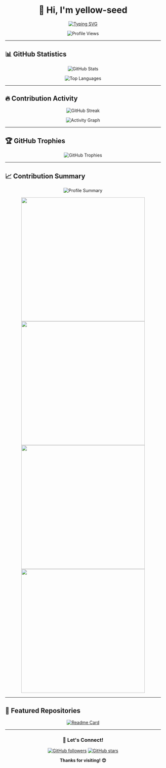 <div align="center">

# 👋 Hi, I'm yellow-seed

[![Typing SVG](https://readme-typing-svg.demolab.com?font=Fira+Code&size=24&pause=1000&color=F7B93E&center=true&vCenter=true&width=435&lines=Software+Developer;Open+Source+Enthusiast;Always+Learning)](https://git.io/typing-svg)

![Profile Views](https://komarev.com/ghpvc/?username=yellow-seed&color=brightgreen&style=flat-square)

</div>

---

## 📊 GitHub Statistics

<div align="center">
  
  ![GitHub Stats](https://github-readme-stats.vercel.app/api?username=yellow-seed&show_icons=true&theme=radical&hide_border=true&count_private=true&include_all_commits=true)
  
  ![Top Languages](https://github-readme-stats.vercel.app/api/top-langs/?username=yellow-seed&layout=compact&theme=radical&hide_border=true&langs_count=8)

</div>

---

## 🔥 Contribution Activity

<div align="center">

  ![GitHub Streak](https://github-readme-streak-stats.herokuapp.com/?user=yellow-seed&theme=radical&hide_border=true)
  
  ![Activity Graph](https://github-readme-activity-graph.vercel.app/graph?username=yellow-seed&theme=react-dark&hide_border=true&area=true)

</div>

---

## 🏆 GitHub Trophies

<div align="center">

  ![GitHub Trophies](https://github-profile-trophy.vercel.app/?username=yellow-seed&theme=radical&no-frame=true&no-bg=true&row=1&column=7)

</div>

---

## 📈 Contribution Summary

<div align="center">

  ![Profile Summary](https://github-profile-summary-cards.vercel.app/api/cards/profile-details?username=yellow-seed&theme=radical)
  
  <img src="https://github-profile-summary-cards.vercel.app/api/cards/repos-per-language?username=yellow-seed&theme=radical" width="400">
  <img src="https://github-profile-summary-cards.vercel.app/api/cards/most-commit-language?username=yellow-seed&theme=radical" width="400">
  
  <img src="https://github-profile-summary-cards.vercel.app/api/cards/stats?username=yellow-seed&theme=radical" width="400">
  <img src="https://github-profile-summary-cards.vercel.app/api/cards/productive-time?username=yellow-seed&theme=radical" width="400">

</div>

---

## 🌟 Featured Repositories

<div align="center">

  [![Readme Card](https://github-readme-stats.vercel.app/api/pin/?username=yellow-seed&repo=yellow-seed&theme=radical&hide_border=true)](https://github.com/yellow-seed/yellow-seed)

</div>

---

<div align="center">

### 💬 Let's Connect!

[![GitHub followers](https://img.shields.io/github/followers/yellow-seed?style=social)](https://github.com/yellow-seed)
[![GitHub stars](https://img.shields.io/github/stars/yellow-seed?style=social)](https://github.com/yellow-seed)

**Thanks for visiting! 😊**

</div>
